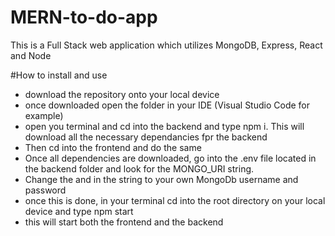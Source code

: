 # MERN-to-do-app
This is a Full Stack web application which utilizes MongoDB, Express, React and Node

#How to install and use
- download the repository onto your local device
- once downloaded open the folder in your IDE (Visual Studio Code for example)
- open you terminal and cd into the backend and type npm i. This will download all the necessary dependancies fpr the backend
- Then cd into the frontend and do the same
- Once all dependencies are downloaded, go into the .env file located in the backend folder and look for the MONGO_URI string.
- Change the <username> and <password> in the string to your own MongoDb username and password
- once this is done, in your terminal cd into the root directory on your local device and type npm start
- this will start both the frontend and the backend
